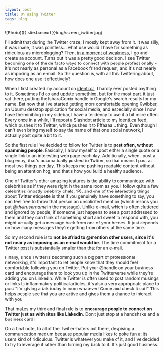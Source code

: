 ```yaml
---
layout: post
title: On using Twitter
tags: blog
---
```


![Photo]({{ site.baseurl }}img/screen_twitter.jpg)

I'll admit that during the Twitter craze, I mostly kept away from it. It was silly, it was inane, it was pointless... what use would I have for something as ridiculous as microblogging? Then, <a href="http://twitter.com/isharacomix">in a moment of weakness</a>, I go and create an account. Turns out it was a pretty good decision. I see Twitter becoming one of the de facto ways to connect with people professionally - it's not nearly as personal as a Facebook friend request, and it's not nearly as imposing as an e-mail. So the question is, with all this Twittering about, how does one use it effectively?

When I first created my account on <a href="http://identi.ca/isharacomix">identi.ca</a>, I hardly ever posted anything to it. Sometimes I'd go and update something, but for the most part, it just sat there, putting the IsharaComix handle in Google's search results for my name. But now that I've started getting more comfortable opening Gwibber, an Ubuntu desktop application for social media, and especially since I now have the miniblog in my sidebar, I have a tendency to use it a bit more often. Every once in a while, I'll repost a Slashdot article to my Identi.ca feed, which pushes it to Twitter, which pushes it to Fffaaaa... thing. Even though I can't even bring myself to say the name of that one social network, I actually post quite a bit to it.

So the first rule I've decided to follow for Twitter is to <strong>post often, without spamming people</strong>. Basically, I allow myself to post either a single quote or a single link to an interesting web page each day. Additionally, when I post a blog entry, that's automatically pushed to Twitter, so that means I post at most two things per day. This keeps me pushing readable content without being an attention hog, and that's how you build a healthy audience.

One of Twitter's other amazing features is the ability to communicate with celebrities as if they were right in the same room as you. I follow quite a few celebrities (mostly celebrity chefs. :P), and one of the interesting things about Twitter etiquette is that if you genuinely have something to say, you can feel free to throw that person an unsolicited mention (which means you put <em>@theirusername</em> in the message). Unlike e-mail, which is often cluttered and ignored by people, if someone just happens to see a post addressed to them and they can think of something short and sweet to respond with, you might actually get a message back from one of your heroes. It just depends on how many messages they're getting from others at the same time.

So my second rule is to <strong>not be afriad to @mention other users, since it's not nearly as imposing as an e-mail would be</strong>. The time commitment for a Twitter post is substantially smaller than that for an e-mail.

Finally, since Twitter is becoming such a big part of professional networking, it's important to let people know that they should feel comfortable following you on Twitter. Put your @handle on your business card and encourage them to look you up in the Twitterverse while they're adding you on LinkedIn. While Twitter is often used to post random musings or links to inflammatory political articles, it's also a very appropriate place to post "I'm giving a talk today in room whatever! Come and check it out!" This helps people see that you are active and gives them a chance to interact with you.

That makes my third and final rule is to <strong>encourage people to connect on Twitter just as with sites like LinkedIn</strong>. Don't just stop at a handshake and a business card!

On a final note, to all of the Twitter-haters out there, despising a communication medium because popular media likes to poke fun at its users kind of ridiculous. Twitter is whatever you make of it, and I've decided to try to leverage it rather than turning my back to it. It's just good business.
